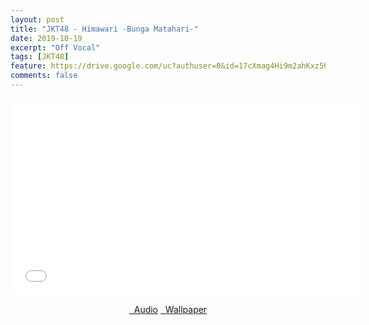 ```yaml
---
layout: post
title: "JKT48 - Himawari -Bunga Matahari-"
date: 2019-10-19
excerpt: "Off Vocal"
tags: [JKT48]
feature: https://drive.google.com/uc?authuser=0&id=17cXmag4Hi9m2ahKxz5h9aZrC0zSnubBW&export=download
comments: false
---
```

<iframe width="560" height="315" src="//www.youtube.com/embed/IROqS19Ru8g" frameborder="0"> </iframe>
<center>
<figure class="half">
<a href="https://drive.google.com/uc?authuser=0&id=1HBU5F5_K4TUulIdsqXlr7gOegT8glSBu&export=download" class="btn" target="_blank" rel="noopener noreferrer"><i class="fa fa-caret-down"></i> &nbsp; Audio</a>
<a href="https://drive.google.com/uc?authuser=0&id=17cXmag4Hi9m2ahKxz5h9aZrC0zSnubBW&export=download" class="btn" target="_blank" rel="noopener noreferrer"><i class="fa fa-caret-down"></i> &nbsp; Wallpaper</a>
</figure>
</center>
